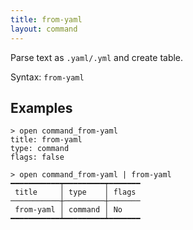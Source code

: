 ```yaml
---
title: from-yaml
layout: command
---
```


Parse text as `.yaml/.yml` and create table.

Syntax: `from-yaml`

## Examples

```shell
> open command_from-yaml
title: from-yaml
type: command
flags: false
```

```shell
> open command_from-yaml | from-yaml
━━━━━━━━━━━┯━━━━━━━━━┯━━━━━━━
 title     │ type    │ flags 
───────────┼─────────┼───────
 from-yaml │ command │ No 
━━━━━━━━━━━┷━━━━━━━━━┷━━━━━━━

```
